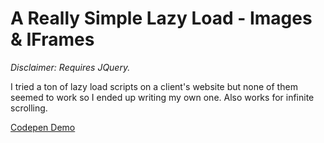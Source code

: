 # A Really Simple Lazy Load - Images &amp; IFrames

*Disclaimer: Requires JQuery.*

I tried a ton of lazy load scripts on a client's website but none of them seemed to work so I ended up writing my own one. Also works for infinite scrolling.

[Codepen Demo](https://codepen.io/leenalavanya/full/gjGWqg/)
